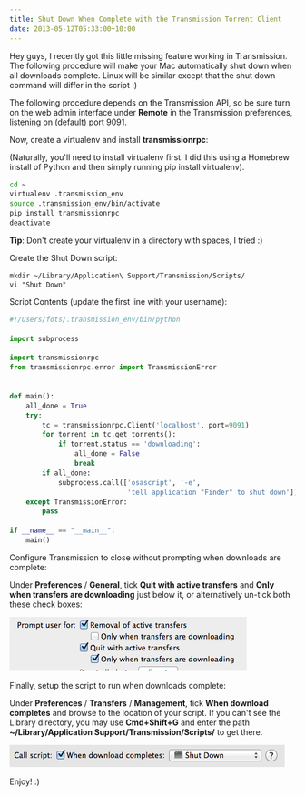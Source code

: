 ```yaml
---
title: Shut Down When Complete with the Transmission Torrent Client
date: 2013-05-12T05:33:00+10:00
---
```


Hey guys, I recently got this little missing feature working in Transmission.
The following procedure will make your Mac automatically shut down when all
downloads complete.  Linux will be similar except that the shut down command
will differ in the script :)

The following procedure depends on the Transmission API, so be sure turn on the
web admin interface under **Remote** in the Transmission preferences, listening
on (default) port 9091.

Now, create a virtualenv and install **transmissionrpc**:

(Naturally, you'll need to install virtualenv first.  I did this using a
Homebrew install of Python and then simply running pip install virtualenv).

``` bash
cd ~
virtualenv .transmission_env
source .transmission_env/bin/activate
pip install transmissionrpc
deactivate
```

**Tip**: Don't create your virtualenv in a directory with spaces, I tried :)

Create the Shut Down script:

```
mkdir ~/Library/Application\ Support/Transmission/Scripts/
vi "Shut Down"
```

Script Contents (update the first line with your username):

``` python
#!/Users/fots/.transmission_env/bin/python

import subprocess

import transmissionrpc
from transmissionrpc.error import TransmissionError


def main():
    all_done = True
    try:
        tc = transmissionrpc.Client('localhost', port=9091)
        for torrent in tc.get_torrents():
            if torrent.status == 'downloading':
                all_done = False
                break
        if all_done:
            subprocess.call(['osascript', '-e',
                             'tell application "Finder" to shut down'])
    except TransmissionError:
        pass

if __name__ == "__main__":
    main()
```

Configure Transmission to close without prompting when downloads are complete:

Under **Preferences** / **General**, tick **Quit with active transfers** and
**Only when transfers are downloading** just below it, or alternatively un-tick
both these check boxes:

![](/img/shut-down-when-complete-with-the-transmission-torrent-client/transmission-shutdown-setup-1.png)

Finally, setup the script to run when downloads complete:

Under **Preferences** / **Transfers** / **Management**, tick
**When download completes** and browse to the location of your script.  If you
can't see the Library directory, you may use **Cmd+Shift+G** and enter the path
**~/Library/Application Support/Transmission/Scripts/** to get there.

![](/img/shut-down-when-complete-with-the-transmission-torrent-client/transmission-shutdown-setup-2.png)

Enjoy! :)
